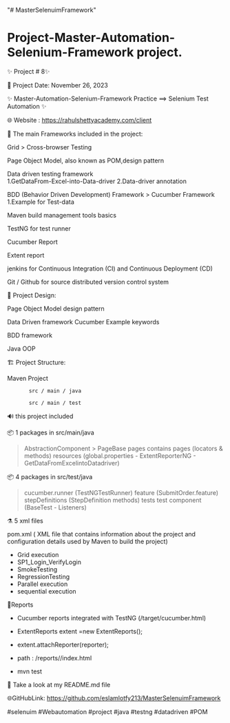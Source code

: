 "# MasterSelenuimFramework" 


# Project-Master-Automation-Selenium-Framework project.

✨ Project # 8✨

📅 Project Date: November 26, 2023

✨ Master-Automation-Selenium-Framework Practice ==> Selenium Test Automation ✨

🌐 Website : https://rahulshettyacademy.com/client



📝 The main Frameworks included in the project:

Grid > Cross-browser Testing

Page Object Model, also known as POM,design pattern

Data driven testing framework  
    1.GetDataFrom-Excel-into-Data-driver
    2.Data-driver annotation

BDD (Behavior Driven Development) Framework  > Cucumber Framework
     1.Example for Test-data

Maven build management tools basics

TestNG for test runner

Cucumber Report

Extent report

jenkins for Continuous Integration (CI) and Continuous Deployment (CD)

Git / Github for source distributed version control system



🎨 Project Design:

Page Object Model design pattern

Data Driven framework Cucumber Example keywords

BDD framework

Java OOP



🏗️ Project Structure:

Maven Project

           src / main / java

           src / main / test



🔊 this project included

📦️ 1 packages in src/main/java

>AbstractionComponent > PageBase
>pages contains pages (locators & methods)
>resources (global.properties - ExtentReporterNG - GetDataFromExcelintoDatadriver)


📦️ 4 packages in src/test/java

>cucumber.runner (TestNGTestRunner)
>feature (SubmitOrder.feature)
>stepDefinitions (StepDefinition methods)
> tests
> test component (BaseTest - Listeners)




⚗️ 5 xml files

pom.xml ( XML file that contains information about the project and configuration details used by Maven to build the project)

- Grid execution
- SP1_Login_VerifyLogin
- SmokeTesting
- RegressionTesting 
- Parallel execution
- sequential  execution 


🧱Reports
- Cucumber reports integrated with TestNG (/target/cucumber.html)
- ExtentReports extent =new ExtentReports();
- extent.attachReporter(reporter);
- path : /reports//index.html

  <listeners>
    <listener class-name="testcomponent.Listeners"/>
  </listeners>

- mvn test




🔎 Take a look at my README.md file



🌐GitHubLink: https://github.com/eslamlotfy213/MasterSelenuimFramework

#selenuim #Webautomation #project #java #testng #datadriven #POM
 




